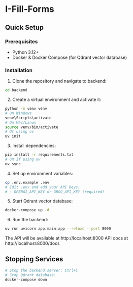 # I-Fill-Forms

## Quick Setup

### Prerequisites
- Python 3.12+
- Docker & Docker Compose (for Qdrant vector database)

### Installation

1. Clone the repository and navigate to backend:
```bash
cd backend
```

2. Create a virtual environment and activate it:
```bash
python -m venv venv
# On Windows
venv\Scripts\activate
# On Mac/Linux
source venv/bin/activate
# Or using uv
uv init
```

3. Install dependencies:
```bash
pip install -r requirements.txt
# OR if using uv
uv sync
```

4. Set up environment variables:
```bash
cp .env.example .env
# Edit .env and add your API keys:
# - OPENAI_API_KEY or GROQ_API_KEY (required)
```

5. Start Qdrant vector database:
```bash
docker-compose up -d
```

6. Run the backend:
```bash
uv run uvicorn app.main:app --reload --port 8000
```

The API will be available at http://localhost:8000
API docs at http://localhost:8000/docs

## Stopping Services

```bash
# Stop the backend server: Ctrl+C
# Stop Qdrant database:
docker-compose down
```